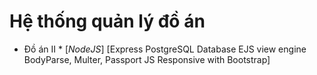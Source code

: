 # Hệ thống quản lý đồ án
* Đồ án II *
[_NodeJS_]
[Express
PostgreSQL Database
EJS view engine 
BodyParse, Multer, Passport JS
Responsive with Bootstrap]
